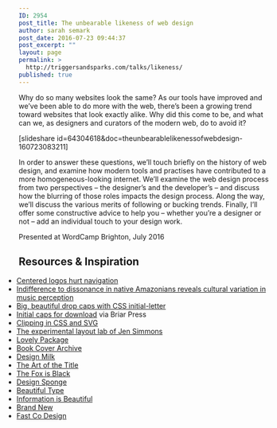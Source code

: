 ```yaml
---
ID: 2954
post_title: The unbearable likeness of web design
author: sarah semark
post_date: 2016-07-23 09:44:37
post_excerpt: ""
layout: page
permalink: >
  http://triggersandsparks.com/talks/likeness/
published: true
---
```

<p class="cap">Why do so many websites look the same? As our tools have improved and we’ve been able to do more with the web, there’s been a growing trend toward websites that look exactly alike. Why did this come to be, and what can we, as designers and curators of the modern web, do to avoid it?</p>

[slideshare id=64304618&doc=theunbearablelikenessofwebdesign-160723083211]

In order to answer these questions, we’ll touch briefly on the history of web design, and examine how modern tools and practises have contributed to a more homogeneous-looking internet. We’ll examine the web design process from two perspectives – the designer’s and the developer’s – and discuss how the blurring of those roles impacts the design process. Along the way, we’ll discuss the various merits of following or bucking trends. Finally, I’ll offer some constructive advice to help you – whether you’re a designer or not – add an individual touch to your design work.

Presented at WordCamp Brighton, July 2016

<h2>Resources &amp; Inspiration</h2>
<ul style="margin-left: -2em;">

   <li><a href="https://www.nngroup.com/articles/centered-logos">Centered logos hurt navigation</a></li>
<li><a href="http://www.nature.com/nature/journal/vaop/ncurrent/full/nature18635.html">Indifference to dissonance in native Amazonians reveals cultural variation in music perception</a></li>
<li><a href="http://thenewcode.com/961/Big-Beautiful-Dropcaps-with-CSS-initial-letter">Big, beautiful drop caps with CSS initial-letter</a></li>
<li><a href="http://www.briarpress.org/cuts/browse?t=19">Initial caps for download</a> via Briar Press</li>
<li><a href="https://sarasoueidan.com/blog/css-svg-clipping/">Clipping in CSS and SVG</a></li>
<li><a href="http://labs.jensimmons.com/">The experimental layout lab of Jen Simmons</a></li>
<li><a href="http://lovelypackage.com/">Lovely Package</a></li>
<li><a href="http://bookcoverarchive.com/">Book Cover Archive</a></li>
<li><a href="http://designmilk.com">Design Milk</a></li>
<li><a href="http://www.artofthetitle.com/">The Art of the Title</a></li>
<li><a href="http://thefoxisblack.com">The Fox is Black</a></li>
  <li><a href="http://www.designsponge.com/">Design Sponge</a></li>
<li><a href="http://beautifultype.net/">Beautiful Type</a></li>
<li><a href="http://www.informationisbeautiful.net/">Information is Beautiful</a></li>
<li><a href="http://www.underconsideration.com/brandnew/">Brand New</a></li>
<li><a href="http://www.fastcodesign.com/">Fast Co Design</a></li>
</ul>